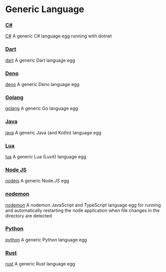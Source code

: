 # Generic Language

### [C#](c%23)

[C#](https://learn.microsoft.com/en-us/dotnet/csharp//)
A generic C# language egg running with dotnet

### [Dart](dart)

[dart](https://dart.dev/)
A generic Dart language egg

### [Deno](deno)

[deno](https://deno.land/)
A generic Deno language egg

### [Golang](golang)

[golang](https://go.dev/)
A generic Go language egg

### [Java](java)

[java](https://www.java.com/en/)
A generic Java (and Kotlin) language egg

### [Lua](lua)

[lua](https://www.lua.org/)
A generic Lua (Luvit) language egg

### [Node JS](nodejs)

[nodejs](https://nodejs.org)
A generic Node.JS egg

### [nodemon](nodemon)

[nodemon](https://nodemon.io/)
A nodemon JavaScript and TypeScript language egg for running and automatically restarting the node application when file changes in the directory are detected

### [Python](python)

[python](https://www.python.org/)
A generic Python language egg

### [Rust](rust)

[rust](https://www.rust-lang.org/)
A generic Rust language egg
